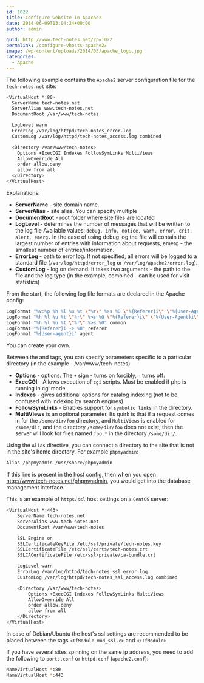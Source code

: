 ```yaml
---
id: 1022
title: Configure website in Apache2
date: 2014-06-09T13:04:24+00:00
author: admin

guid: http://www.tech-notes.net/?p=1022
permalink: /configure-vhosts-apache2/
image: /wp-content/uploads/2014/05/apache_logo.jpg
categories:
  - Apache
---
```

The following example contains the `Apache2` server configuration file for the `tech-notes.net` site:

```bash
<VirtualHost *:80>
  ServerName tech-notes.net
  ServerAlias ​​www.tech-notes.net
  DocumentRoot /var/www/tech-notes

  LogLevel warn
  ErrorLog /var/log/httpd/tech-notes_error.log
  CustomLog /var/log/httpd/tech-notes_access.log combined

  <Directory /var/www/tech-notes>
    Options +ExecCGI Indexes FollowSymLinks MultiViews
    AllowOverride All
    order allow,deny
    allow from all
  </Directory>
</VirtualHost>
```


Explanations:
* **ServerName** - site domain name.
* **ServerAlias** - site alias. You can specify multiple
* **DocumentRoot** - root folder where site files are located
* **LogLevel** - determines the number of messages that will be written to the log file Available values: `debug, info, notice, warn, error, crit, alert, emerg.`
In the case of using debug log the file will contain the largest number of entries with information about requests, emerg - the smallest number of entries/information.
* **ErrorLog** - path to error log. If not specified, all errors will be logged to a standard file (`/var/log/httpd/error_log` or `/var/log/apache2/error.log`).
* **CustomLog** - log on demand. It takes two arguments - the path to the file and the log type (in the example, combined - can be used for visit statistics)

From the start, the following log file formats are declared in the Apache config:

```bash
LogFormat "%v:%p %h %l %u %t \"%r\" %>s %O \"%{Referer}i\" \"%{User-Agent}i\"" vhost_combined
LogFormat "%h %l %u %t \"%r\" %>s %O \"%{Referer}i\" \"%{User-Agent}i\"" combined
LogFormat "%h %l %u %t \"%r\" %>s %O" common
LogFormat "%{Referer}i -> %U" referer
LogFormat "%{User-agent}i" agent
```


You can create your own.

Between the **<Directory>** and **</Directory>** tags, you can specify parameters specific to a particular directory (in the example - /var/www/tech-notes)
* **Options** - options. The `+` sign - turns on forcibly, `-` turns off:
* **ExecCGI** - Allows execution of `cgi` scripts. Must be enabled if php is running in cgi mode.
* **Indexes** - gives additional options for catalog indexing (not to be confused with indexing by search engines).
* **FollowSymLinks** - Enables support for `symbolic links` in the directory.
* **MultiViews** is an optional parameter. Its quirk is that if a request comes in for the `/some/dir/foo` directory, and `MultiViews` is enabled for `/some/dir`, and the directory `/some/dir/foo` does not exist, then the server will look for files named `foo.*` in the directory `/some/dir/`.

Using the `Alias` directive, you can connect a directory to the site that is not in the site's home directory. For example `phpmyadmin`:
```bash
Alias ​​/phpmyadmin /usr/share/phpmyadmin
```

If this line is present in the host config, then when you open http://www.tech-notes.net/phpmyadmin, you would get into the database management interface.

This is an example of `https/ssl` host settings on a `CentOS` server:
```bash
<VirtualHost *:443>
	ServerName tech-notes.net
	ServerAlias ​​www.tech-notes.net
	DocumentRoot /var/www/tech-notes

	SSL Engine on
	SSLCertificateKeyFile /etc/ssl/private/tech-notes.key
	SSLCertificateFile /etc/ssl/certs/tech-notes.crt
	SSLCACertificateFile /etc/ssl/private/ca-bundle.crt

	LogLevel warn
	ErrorLog /var/log/httpd/tech-notes_ssl_error.log
	CustomLog /var/log/httpd/tech-notes_ssl_access.log combined

	<Directory /var/www/tech-notes>
		Options +ExecCGI Indexes FollowSymLinks MultiViews
		AllowOverride All
		order allow,deny
		allow from all
	</Directory>
</VirtualHost>
```


In case of Debian/Ubuntu the host's ssl settings are recommended to be placed between the tags `<IfModule mod_ssl.c>` and `</IfModule>`

If you have several sites spinning on the same ip address, you need to add the following to `ports.conf` or `httpd.conf` (`apache2.conf`):

```bash
NameVirtualHost *:80
NameVirtualHost *:443
```